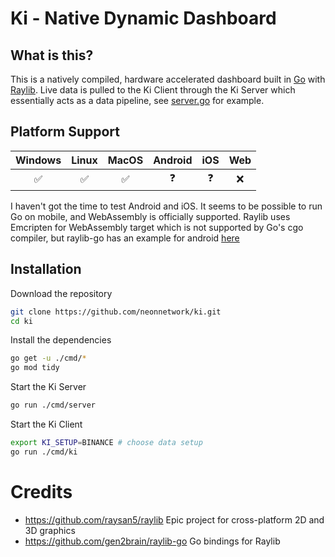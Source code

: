 # Ki - Native Dynamic Dashboard

## What is this?

This is a natively compiled, hardware accelerated dashboard built in [Go](https://go.dev/) with [Raylib](https://github.com/raysan5/raylib). Live data is pulled to the Ki Client through the Ki Server which essentially acts as a data pipeline, see [server.go](https://github.com/NeonNetwork/ki/blob/main/pkg/ki/server.go) for example.

## Platform Support

| Windows | Linux | MacOS | Android | iOS | Web |
| :-----: | :-: | :---: | :-: | :---: | :-----: |
|   ✅   | ✅  |  ✅   | ❓  |  ❓   |  ❌  |

I haven't got the time to test Android and iOS. It seems to be possible to run Go on mobile, and WebAssembly is officially supported. Raylib uses Emcripten for WebAssembly target which is not supported by Go's cgo compiler, but raylib-go has an example for android [here](https://github.com/gen2brain/raylib-go/tree/master/examples/others/android/example)

## Installation

Download the repository

```sh
git clone https://github.com/neonnetwork/ki.git
cd ki
```

Install the dependencies

```sh
go get -u ./cmd/*
go mod tidy
```

Start the Ki Server

```sh
go run ./cmd/server
```

Start the Ki Client

```sh
export KI_SETUP=BINANCE # choose data setup
go run ./cmd/ki
```

# Credits

* https://github.com/raysan5/raylib Epic project for cross-platform 2D and 3D graphics
* https://github.com/gen2brain/raylib-go Go bindings for Raylib
